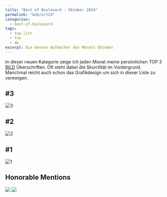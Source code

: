 ```yaml
---
title: "Best of Boulevard - Oktober 2024"
permalink: "bob/oct24"
categories:
  - best-of-boulevard
tags:
  - top-list
  - fun
  - de
excerpt: Die besten Aufmacher des Monats Oktober.
---
```


In dieser neuen Kategorie zeige ich jeden Monat meine persönlichen TOP 3 [BILD](https://www.bild.de/) Überschriften.
Oft steht dabei die Skurrilität im Vordergrund.
Manchmal reicht auch schon das Grafikdesign um sich in dieser Liste zu verewigen.


## #3
![3](https://mjt91-blog-images.s3.eu-north-1.amazonaws.com/bob/2024-10/bundeswehr.PNG)


## #2
![2](https://mjt91-blog-images.s3.eu-north-1.amazonaws.com/bob/2024-10/bargeld1.PNG)


## #1
![1](https://mjt91-blog-images.s3.eu-north-1.amazonaws.com/bob/2024-10/geld3.PNG)


## Honorable Mentions
![](https://mjt91-blog-images.s3.eu-north-1.amazonaws.com/bob/2024-10/kakteen.PNG)
![](https://mjt91-blog-images.s3.eu-north-1.amazonaws.com/bob/2024-10/puschen.JPG)

